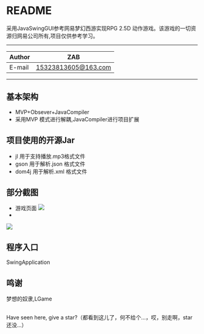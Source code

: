 README
===========================
采用JavaSwingGUI参考网易梦幻西游实现RPG 2.5D 动作游戏。该游戏的一切资源归网易公司所有,项目仅供参考学习。
****
|Author|ZAB|
|---|---
|E-mail|15323813605@163.com
****
## 基本架构
* MVP+Obsever+JavaCompiler
* 采用MVP 模式进行解耦,JavaCompiler进行项目扩展

## 项目使用的开源Jar
* jl    用于支持播放.mp3格式文件
* gson  用于解析.json 格式文件
* dom4j 用于解析.xml 格式文件

## 部分截图
* 游戏页面
![](https://github.com/zhouaobo/mxxy/raw/master/projectIv/image1.JPG) 
*
![](https://github.com/zhouaobo/mxxy/raw/master/projectIv/image2.JPG) 

## 程序入口
SwingApplication

## 鸣谢
梦想的奴隶,LGame

## 
Have seen here, give a star?（都看到这儿了，何不给个...，哎，别走啊，star还没...）




